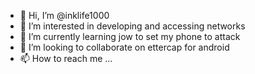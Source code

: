 - 👋 Hi, I’m @inklife1000
- 👀 I’m interested in developing and accessing networks
- 🌱 I’m currently learning jow to set my phone to attack 
- 💞️ I’m looking to collaborate on ettercap for android
- 📫 How to reach me ...

<!---
inklife1000/inklife1000 is a ✨ special ✨ repository because its `README.md` (this file) appears on your GitHub profile.
You can click the Preview link to take a look at your changes.
--->
